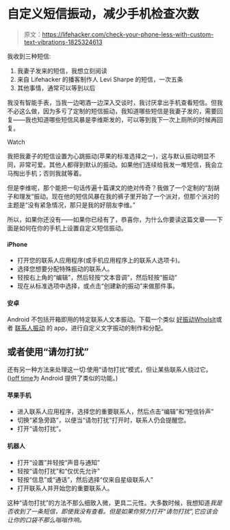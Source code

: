 # 自定义短信振动，减少手机检查次数

> 原文：<https://lifehacker.com/check-your-phone-less-with-custom-text-vibrations-1825324613>

我收到三种短信:

1.  我妻子发来的短信，我想立刻阅读
2.  来自 Lifehacker 的播客制作人 Levi Sharpe 的短信，一次五条
3.  其他事情，通常可以等到以后

我没有智能手表，当我一边喝酒一边深入交谈时，我讨厌拿出手机查看短信。但我不必这么做，因为多亏了定制的短信振动，我知道哪些短信是我妻子发的，需要回复——我也知道哪些短信风暴是李维斯发的，可以等到我下一次上厕所的时候再回复。

Watch

我把我妻子的短信设置为心跳振动(苹果的标准选择之一)，这与默认振动明显不同，非常可爱。其他人都得到默认的振动。如果他们连续给我发一堆短信，我会立马掏出手机；否则我就等着。

但是李维呢，那个能把一句话传遍十篇课文的绝对传奇？我做了一个定制的“刮胡子和理发”振动。现在他的短信风暴在我的裤子里开始了一个派对，但那个派对的主题是“没有紧急情况，那只是我的好朋友李维。”

所以，如果你还没有——如果你已经有了，恭喜你，为什么你要读这篇文章——下面是如何在你的手机上设置自定义短信振动。

#### **iPhone**

*   打开您的联系人应用程序(或手机应用程序上的联系人选项卡)。
*   选择您想要分配特殊振动的联系人。
*   轻按右上角的“编辑”，然后轻按“文本音调”，然后轻按“振动”
*   现在从标准选项中选择，或点击“创建新的振动”来做那件事。

#### **安卓**

Android 不包括开箱即用的特定联系人文本振动。下载一个类似 [好振动](https://play.google.com/store/apps/details?id=com.wbouvy.vibrationcontrol&hl=en)[WhoIsIt](https://play.google.com/store/apps/details?id=com.handyandy.whoisit)或者 [联系人振动](https://play.google.com/store/apps/details?id=ac.vibration&hl=en) 的 app，进行自定义文字振动的制作和分配。

## 或者使用“请勿打扰”

还有另一种方法来处理这一切:使用“请勿打扰”模式，但让某些联系人绕过它。([)off time](https://lifehacker.com/offtime-blocks-phone-distractions-allows-vips-through-1643737825)为 Android 提供了类似的功能。)

#### 苹果手机

*   进入联系人应用程序，选择您的重要联系人，然后点击“编辑”和“短信铃声”
*   切换“紧急旁路”，以便当“请勿打扰”打开时，联系人仍会提醒您。
*   打开“请勿打扰”。

#### 机器人

*   打开“设置”并轻按“声音与通知”
*   轻按“请勿打扰”和“仅优先允许”
*   轻按“信息”或“通话”，然后选择“仅来自星级联系人”
*   打开联系人并开始您的重要联系人。

这种“请勿打扰”的方法不那么细致入微，更具二元性。大多数时候，我想知道*我是否收到了一条短信，即使我没有查看。但是如果你努力打开“请勿打扰”,它应该会让你的口袋不那么嗡嗡作响。*